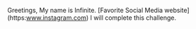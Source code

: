 Greetings, My name is Infinite.
[Favorite Social Media website] (https:www.instagram.com)
I will complete this challenge.
